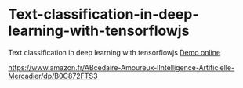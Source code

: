 # Text-classification-in-deep-learning-with-tensorflowjs
Text classification in deep learning with tensorflowjs
[Demo online](https://ym001.github.io/Text-classification-in-deep-learning-with-tensorflowjs/)

https://www.amazon.fr/ABcédaire-Amoureux-lIntelligence-Artificielle-Mercadier/dp/B0C872FTS3

